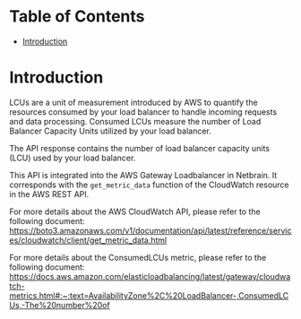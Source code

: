 # Table of Contents
- [Introduction](#introduction)


# Introduction <a name="introduction"></a>
LCUs are a unit of measurement introduced by AWS to quantify the resources consumed by your load balancer to handle incoming requests and data processing. Consumed LCUs  measure the number of Load Balancer Capacity Units utilized by your load balancer.

The API response contains the number of load balancer capacity units (LCU) used by your load balancer.



This API is integrated into the AWS Gateway Loadbalancer in Netbrain. It corresponds with the `get_metric_data` function of the CloudWatch resource in the AWS REST API.





For more details about the AWS CloudWatch API, please refer to the following document: https://boto3.amazonaws.com/v1/documentation/api/latest/reference/services/cloudwatch/client/get_metric_data.html

For more details about the ConsumedLCUs metric, please refer to the following document: https://docs.aws.amazon.com/elasticloadbalancing/latest/gateway/cloudwatch-metrics.html#:~:text=AvailabilityZone%2C%20LoadBalancer-,ConsumedLCUs,-The%20number%20of

